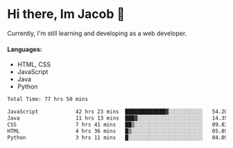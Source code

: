 # Hi there, Im Jacob 👋
Currently, I'm still learning and developing as a web developer.

#### Languages:
- HTML, CSS
- JavaScript
- Java
- Python

<!--START_SECTION:waka-->

```txt
Total Time: 77 hrs 50 mins

JavaScript            42 hrs 23 mins  █████████████▓░░░░░░░░░░░   54.20 %
Java                  11 hrs 13 mins  ███▓░░░░░░░░░░░░░░░░░░░░░   14.35 %
CSS                   7 hrs 41 mins   ██▒░░░░░░░░░░░░░░░░░░░░░░   09.83 %
HTML                  4 hrs 36 mins   █▒░░░░░░░░░░░░░░░░░░░░░░░   05.89 %
Python                3 hrs 11 mins   █░░░░░░░░░░░░░░░░░░░░░░░░   04.09 %
```

<!--END_SECTION:waka-->
